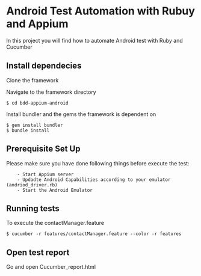 # Android Test Automation with Rubuy and Appium

In this project you will find how to automate Android test with Ruby and Cucumber

## Install dependecies

Clone the framework

Navigate to the framework directory

    $ cd bdd-appium-android

Install bundler and the gems the framework is dependent on

    $ gem install bundler
    $ bundle install
    
## Prerequisite Set Up

Please make sure you have done following things before execute the test:

        - Start Appium server
        - Updadte Android Capabilities according to your emulator (andriod_driver.rb)
        - Start the Android Emulator

## Running tests

To execute the contactManager.feature


    $ cucumber -r features/contactManager.feature --color -r features

## Open test report

 Go and open Cucumber_report.html

